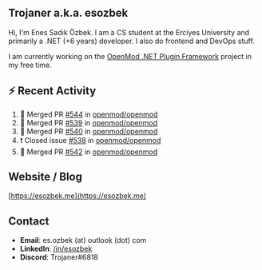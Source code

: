 ##  Trojaner a.k.a. esozbek
Hi, I'm Enes Sadık Özbek. I am a CS student at the Erciyes University and primarily a .NET (+6 years) developer. I also do frontend and DevOps stuff.

I am currently working on the [OpenMod .NET Plugin Framework](https://github.com/openmod/openmod) project in my free time. 

## :zap: Recent Activity

<!--START_SECTION:activity-->
1. 🎉 Merged PR [#544](https://github.com/openmod/openmod/pull/544) in [openmod/openmod](https://github.com/openmod/openmod)
2. 🎉 Merged PR [#539](https://github.com/openmod/openmod/pull/539) in [openmod/openmod](https://github.com/openmod/openmod)
3. 🎉 Merged PR [#540](https://github.com/openmod/openmod/pull/540) in [openmod/openmod](https://github.com/openmod/openmod)
4. ❗️ Closed issue [#538](https://github.com/openmod/openmod/issues/538) in [openmod/openmod](https://github.com/openmod/openmod)
5. 🎉 Merged PR [#542](https://github.com/openmod/openmod/pull/542) in [openmod/openmod](https://github.com/openmod/openmod)
<!--END_SECTION:activity-->

## Website / Blog
[https://esozbek.me](https://esozbek.me)

## Contact
- **Email**: es.ozbek (at) outlook (dot) com
- **LinkedIn**: [/in/esozbek](https://linkedin.com/in/esozbek)
- **Discord**: Trojaner#6818
